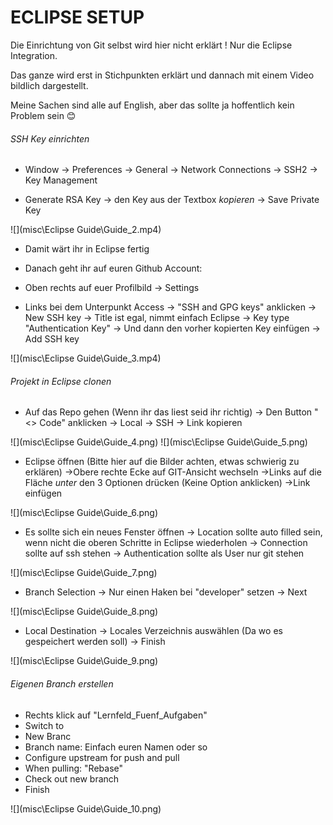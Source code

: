 # ECLIPSE SETUP

Die Einrichtung von Git selbst wird hier nicht erklärt ! Nur die Eclipse Integration.

Das ganze wird erst in Stichpunkten erklärt und dannach mit einem Video bildlich dargestellt.

Meine Sachen sind alle auf English, aber das sollte ja hoffentlich kein Problem sein 😊

###### SSH Key einrichten

- Window
    -> Preferences
    -> General
    -> Network Connections
    -> SSH2
    -> Key Management

- Generate RSA Key
    -> den Key aus der Textbox *kopieren* 
    -> Save Private Key 

![](misc\Eclipse Guide\Guide_2.mp4)

- Damit wärt ihr in Eclipse fertig

- Danach geht ihr auf euren Github Account:

- Oben rechts auf euer Profilbild
    -> Settings

- Links bei dem Unterpunkt Access
    -> "SSH and GPG keys" anklicken
    -> New SSH key
    -> Title ist egal, nimmt einfach Eclipse
    -> Key type "Authentication Key"
    -> Und dann den vorher kopierten Key einfügen
    -> Add SSH key

![](misc\Eclipse Guide\Guide_3.mp4)

###### Projekt in Eclipse clonen

- Auf das Repo gehen (Wenn ihr das liest seid ihr richtig)
    -> Den Button "<> Code" anklicken
    -> Local
    -> SSH
    -> Link kopieren

![](misc\Eclipse Guide\Guide_4.png)
![](misc\Eclipse Guide\Guide_5.png)

- Eclipse öffnen (Bitte hier auf die Bilder achten, etwas schwierig zu erklären)
    ->Obere rechte Ecke auf GIT-Ansicht wechseln
    ->Links auf die Fläche *unter* den 3 Optionen drücken (Keine Option anklicken)
    ->Link einfügen 

![](misc\Eclipse Guide\Guide_6.png)

- Es sollte sich ein neues Fenster öffnen
    -> Location sollte auto filled sein, wenn nicht die oberen Schritte in Eclipse wiederholen
    -> Connection sollte auf ssh stehen
    -> Authentication sollte als User nur git stehen

![](misc\Eclipse Guide\Guide_7.png)

- Branch Selection 
    -> Nur einen Haken bei "developer" setzen
    -> Next

![](misc\Eclipse Guide\Guide_8.png)

- Local Destination
    -> Locales Verzeichnis auswählen (Da wo es gespeichert werden soll)
    -> Finish

![](misc\Eclipse Guide\Guide_9.png)

###### Eigenen Branch erstellen

- Rechts klick auf "Lernfeld_Fuenf_Aufgaben"
- Switch to
- New Branc
- Branch name: Einfach euren Namen oder so
- Configure upstream for push and pull
- When pulling: "Rebase"
- Check out new branch
- Finish

![](misc\Eclipse Guide\Guide_10.png)






